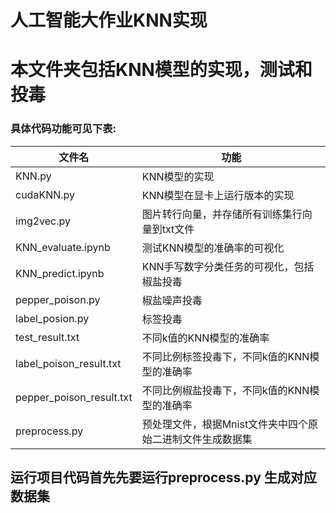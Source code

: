 # 人工智能大作业KNN实现
# 本文件夹包括KNN模型的实现，测试和投毒
### 具体代码功能可见下表:

| 文件名                      | 功能                              |
|--------------------------|---------------------------------|
| KNN.py                   | KNN模型的实现                        |
| cudaKNN.py               | KNN模型在显卡上运行版本的实现                |
| img2vec.py               | 图片转行向量，并存储所有训练集行向量到txt文件        |
| KNN_evaluate.ipynb       | 测试KNN模型的准确率的可视化                 |
| KNN_predict.ipynb        | KNN手写数字分类任务的可视化，包括椒盐投毒          |
| pepper_poison.py         | 椒盐噪声投毒                          |
| label_posion.py          | 标签投毒                            |
| test_result.txt          | 不同k值的KNN模型的准确率                  |
| label_poison_result.txt  | 不同比例标签投毒下，不同k值的KNN模型的准确率        |
| pepper_poison_result.txt | 不同比例椒盐投毒下，不同k值的KNN模型的准确率        |
| preprocess.py            | 预处理文件，根据Mnist文件夹中四个原始二进制文件生成数据集 |

## 运行项目代码首先先要运行preprocess.py 生成对应数据集




